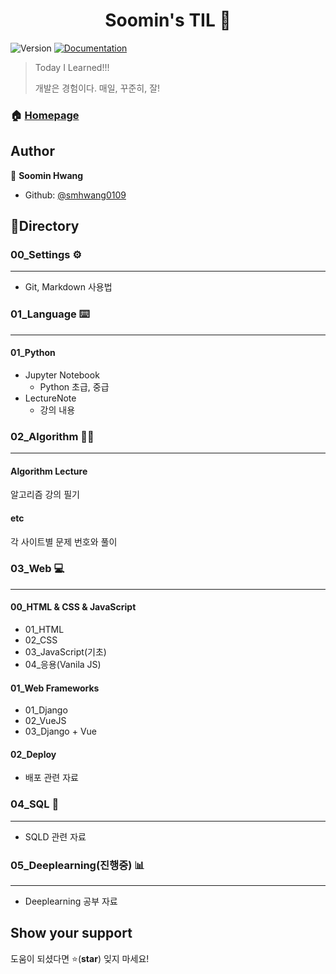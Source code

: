 <h1 align="center">Soomin's TIL 👋</h1>
<p>
  <img alt="Version" src="https://img.shields.io/badge/version-0.0.1-blue.svg?cacheSeconds=2592000" />
  <a href="https://github.com/smhwang0109/TIL/README" target="_blank">
    <img alt="Documentation" src="https://img.shields.io/badge/documentation-yes-brightgreen.svg" />
  </a>
</p>


> Today I Learned!!!
>
> 개발은 경험이다. 매일, 꾸준히, 잘!

### 🏠 [Homepage](https://github.com/smhwang0109/TIL)

## Author

👤 **Soomin Hwang**

* Github: [@smhwang0109](https://github.com/smhwang0109)



## :open_file_folder:Directory

### 00_Settings ⚙

---

- Git, Markdown 사용법





### 01_Language​ :keyboard:

---

#### 01_Python

- Jupyter Notebook
  - Python 초급, 중급
- LectureNote
  - 강의 내용





### 02_Algorithm 👨‍💻

---

#### Algorithm Lecture

알고리즘 강의 필기

#### etc

각 사이트별 문제 번호와 풀이





### 03_Web :computer:

---

#### 00_HTML & CSS & JavaScript

- 01_HTML
- 02_CSS
- 03_JavaScript(기초)
- 04_응용(Vanila JS)

#### 01_Web Frameworks

- 01_Django
- 02_VueJS
- 03_Django + Vue

#### 02_Deploy

- 배포 관련 자료



### 04_SQL :page_with_curl:

---

- SQLD 관련 자료



### 05_Deeplearning(진행중) :bar_chart:

---

- Deeplearning 공부 자료





## Show your support

도움이 되셨다면 ⭐️(**star**) 잊지 마세요! 

